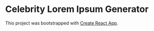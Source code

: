 # Celebrity Lorem Ipsum Generator

This project was bootstrapped with [Create React App](https://github.com/facebook/create-react-app).


